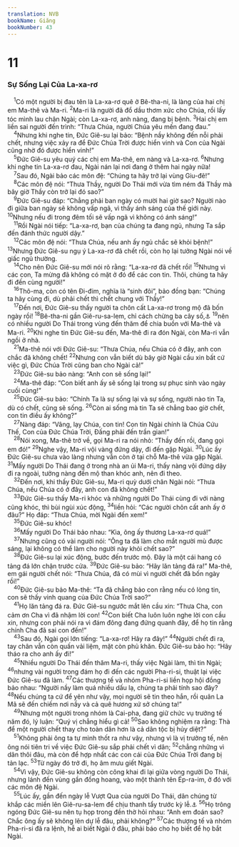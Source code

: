 ```yaml
---
translation: NVB
bookName: Giăng 
bookNumber: 43
---
```


<div class="title"><h1>11</h1><h3>Sự Sống Lại Của La-xa-rơ </h3></div>
<span class="verse gi_11_1"> <sup>1</sup>Có một người bị đau tên là La-xa-rơ quê ở Bê-tha-ni, là làng của hai chị em Ma-thê và Ma-ri. </span>
<span class="verse gi_11_2"><sup>2</sup>Ma-ri là người đã đổ dầu thơm xức cho Chúa, rồi lấy tóc mình lau chân Ngài; còn La-xa-rơ, anh nàng, đang bị bệnh. </span>
<span class="verse gi_11_3"><sup>3</sup>Hai chị em liền sai người đến trình: “Thưa Chúa, người Chúa yêu mến đang đau.” <br/></span>
<span class="verse gi_11_4"> <sup>4</sup>Nhưng khi nghe tin, Đức Giê-su lại bảo: “Bệnh nầy không đến nỗi phải chết, nhưng việc xảy ra để Đức Chúa Trời được hiển vinh và Con của Ngài cũng nhờ đó được hiển vinh!” <br/></span>
<span class="verse gi_11_5"> <sup>5</sup>Đức Giê-su yêu quý các chị em Ma-thê, em nàng và La-xa-rơ. </span>
<span class="verse gi_11_6"><sup>6</sup>Nhưng khi nghe tin La-xa-rơ đau, Ngài nán lại nơi đang ở thêm hai ngày nữa! <br/></span>
<span class="verse gi_11_7"> <sup>7</sup>Sau đó, Ngài bảo các môn đệ: “Chúng ta hãy trở lại vùng Giu-đê!” <br/></span>
<span class="verse gi_11_8"> <sup>8</sup>Các môn đệ nói: “Thưa Thầy, người Do Thái mới vừa tìm ném đá Thầy mà bây giờ Thầy còn trở lại đó sao?” <br/></span>
<span class="verse gi_11_9"> <sup>9</sup>Đức Giê-su đáp: “Chẳng phải ban ngày có mười hai giờ sao? Người nào đi giữa ban ngày sẽ không vấp ngã, vì thấy ánh sáng của thế giới này. </span>
<span class="verse gi_11_10"><sup>10</sup>Nhưng nếu đi trong đêm tối sẽ vấp ngã vì không có ánh sáng!” <br/></span>
<span class="verse gi_11_11"> <sup>11</sup>Rồi Ngài nói tiếp: “La-xa-rơ, bạn của chúng ta đang ngủ, nhưng Ta sắp đến đánh thức người dậy.” <br/></span>
<span class="verse gi_11_12"> <sup>12</sup>Các môn đệ nói: “Thưa Chúa, nếu anh ấy ngủ chắc sẽ khỏi bệnh!” </span>
<span class="verse gi_11_13"><sup>13</sup>Nhưng Đức Giê-su ngụ ý La-xa-rơ đã chết rồi, còn họ lại tưởng Ngài nói về giấc ngủ thường. <br/></span>
<span class="verse gi_11_14"> <sup>14</sup>Cho nên Đức Giê-su mới nói rõ rằng: “La-xa-rơ đã chết rồi! </span>
<span class="verse gi_11_15"><sup>15</sup>Nhưng vì các con, Ta mừng đã không có mặt ở đó để các con tin. Thôi, chúng ta hãy đi đến cùng người!” <br/></span>
<span class="verse gi_11_16"> <sup>16</sup>Thô-ma, còn có tên Đi-đim, nghĩa là “sinh đôi”, bảo đồng bạn: “Chúng ta hãy cùng đi, dù phải chết thì chết chung với Thầy!” <br/></span>
<span class="verse gi_11_17"> <sup>17</sup>Đến nơi, Đức Giê-su thấy người ta chôn cất La-xa-rơ trong mộ đã bốn ngày rồi! </span>
<span class="verse gi_11_18"><sup>18</sup>Bê-tha-ni gần Giê-ru-sa-lem, chỉ cách chừng ba cây số,<a data-toggle="tooltip" data-placement="bottom" title="Nt: 15 ết-ta-đơ. Mỗi ết-ta-đơ chừng hai trăm mét">⚓</a></span>
<span class="verse gi_11_19"><sup>19</sup>nên có nhiều người Do Thái trong vùng đến thăm để chia buồn với Ma-thê và Ma-ri. </span>
<span class="verse gi_11_20"><sup>20</sup>Khi nghe tin Đức Giê-su đến, Ma-thê đi ra đón Ngài, còn Ma-ri vẫn ngồi ở nhà. <br/></span>
<span class="verse gi_11_21"> <sup>21</sup>Ma-thê nói với Đức Giê-su: “Thưa Chúa, nếu Chúa có ở đây, anh con chắc đã không chết! </span>
<span class="verse gi_11_22"><sup>22</sup>Nhưng con vẫn biết dù bây giờ Ngài cầu xin bất cứ việc gì, Đức Chúa Trời cũng ban cho Ngài cả!” <br/></span>
<span class="verse gi_11_23"> <sup>23</sup>Đức Giê-su bảo nàng: “Anh con sẽ sống lại!” <br/></span>
<span class="verse gi_11_24"> <sup>24</sup>Ma-thê đáp: “Con biết anh ấy sẽ sống lại trong sự phục sinh vào ngày cuối cùng!” <br/></span>
<span class="verse gi_11_25"> <sup>25</sup>Đức Giê-su bảo: “Chính Ta là sự sống lại và sự sống, người nào tin Ta, dù có chết, cũng sẽ sống. </span>
<span class="verse gi_11_26"><sup>26</sup>Còn ai sống mà tin Ta sẽ chẳng bao giờ chết, con tin điều ấy không?” <br/></span>
<span class="verse gi_11_27"> <sup>27</sup>Nàng đáp: “Vâng, lạy Chúa, con tin! Con tin Ngài chính là Chúa Cứu Thế, Con của Đức Chúa Trời, Đấng phải đến trần gian!” <br/></span>
<span class="verse gi_11_28"> <sup>28</sup>Nói xong, Ma-thê trở về, gọi Ma-ri ra nói nhỏ: “Thầy đến rồi, đang gọi em đó!” </span>
<span class="verse gi_11_29"><sup>29</sup>Nghe vậy, Ma-ri vội vàng đứng dậy, đi đến gặp Ngài. </span>
<span class="verse gi_11_30"><sup>30</sup>Lúc ấy Đức Giê-su chưa vào làng nhưng vẫn còn ở tại chỗ Ma-thê vừa gặp Ngài. </span>
<span class="verse gi_11_31"><sup>31</sup>Mấy người Do Thái đang ở trong nhà an ủi Ma-ri, thấy nàng vội đứng dậy đi ra ngoài, tưởng nàng đến mộ than khóc anh, nên đi theo. <br/></span>
<span class="verse gi_11_32"> <sup>32</sup>Đến nơi, khi thấy Đức Giê-su, Ma-ri quỳ dưới chân Ngài nói: “Thưa Chúa, nếu Chúa có ở đây, anh con đã không chết!” <br/></span>
<span class="verse gi_11_33"> <sup>33</sup>Đức Giê-su thấy Ma-ri khóc và những người Do Thái cùng đi với nàng cũng khóc, thì bùi ngùi xúc động, </span>
<span class="verse gi_11_34"><sup>34</sup>liền hỏi: “Các người chôn cất anh ấy ở đâu?” Họ đáp: “Thưa Chúa, mời Ngài đến xem!” <br/></span>
<span class="verse gi_11_35"> <sup>35</sup>Đức Giê-su khóc! <br/></span>
<span class="verse gi_11_36"> <sup>36</sup>Mấy người Do Thái bảo nhau: “Kìa, ông ấy thương La-xa-rơ quá!” <br/></span>
<span class="verse gi_11_37"> <sup>37</sup>Nhưng cũng có vài người nói: “Ông ta đã làm cho mắt người mù được sáng, lại không có thể làm cho người này khỏi chết sao?” <br/></span>
<span class="verse gi_11_38"> <sup>38</sup>Đức Giê-su lại xúc động, bước đến trước mộ. Đây là một cái hang có tảng đá lớn chận trước cửa. </span>
<span class="verse gi_11_39"><sup>39</sup>Đức Giê-su bảo: “Hãy lăn tảng đá ra!” Ma-thê, em gái người chết nói: “Thưa Chúa, đã có mùi vì người chết đã bốn ngày rồi!” <br/></span>
<span class="verse gi_11_40"> <sup>40</sup>Đức Giê-su bảo Ma-thê: “Ta đã chẳng bảo con rằng nếu có lòng tin, con sẽ thấy vinh quang của Đức Chúa Trời sao?” <br/></span>
<span class="verse gi_11_41"> <sup>41</sup>Họ lăn tảng đá ra. Đức Giê-su ngước mắt lên cầu xin: “Thưa Cha, con cảm ơn Cha vì đã nhậm lời con! </span>
<span class="verse gi_11_42"><sup>42</sup>Con biết Cha luôn luôn nghe lời con cầu xin, nhưng con phải nói ra vì đám đông đang đứng quanh đây, để họ tin rằng chính Cha đã sai con đến!” <br/></span>
<span class="verse gi_11_43"> <sup>43</sup>Sau đó, Ngài gọi lớn tiếng: “La-xa-rơ! Hãy ra đây!” </span>
<span class="verse gi_11_44"><sup>44</sup>Người chết đi ra, tay chân vẫn còn quấn vải liệm, mặt còn phủ khăn. Đức Giê-su bảo họ: “Hãy tháo ra cho anh ấy đi!” <br/></span>
<span class="verse gi_11_45"> <sup>45</sup>Nhiều người Do Thái đến thăm Ma-ri, thấy việc Ngài làm, thì tin Ngài; </span>
<span class="verse gi_11_46"><sup>46</sup>nhưng vài người trong đám họ đi đến các người Pha-ri-si, thuật lại việc Đức Giê-su đã làm. </span>
<span class="verse gi_11_47"><sup>47</sup>Các thượng tế và nhóm Pha-ri-si liền họp hội đồng bảo nhau: “Người nầy làm quá nhiều dấu lạ, chúng ta phải tính sao đây? </span>
<span class="verse gi_11_48"><sup>48</sup>Nếu chúng ta cứ để yên như vậy, mọi người sẽ tin theo hắn, rồi quân La Mã sẽ đến chiếm nơi nầy và cả quê hương xứ sở chúng ta!” <br/></span>
<span class="verse gi_11_49"> <sup>49</sup>Nhưng một người trong nhóm là Cai-pha, đang giữ chức vụ trưởng tế năm đó, lý luận: “Quý vị chẳng hiểu gì cả! </span>
<span class="verse gi_11_50"><sup>50</sup>Sao không nghiệm ra rằng: Thà để một người chết thay cho toàn dân hơn là cả dân tộc bị hủy diệt?” <br/></span>
<span class="verse gi_11_51"> <sup>51</sup>Không phải ông ta tự mình thốt ra như vậy, nhưng vì là vị trưởng tế, nên ông nói tiên tri về việc Đức Giê-su sắp phải chết vì dân; </span>
<span class="verse gi_11_52"><sup>52</sup>chẳng những vì dân thôi đâu, mà còn để hợp nhất các con cái của Đức Chúa Trời đang bị tản lạc. </span>
<span class="verse gi_11_53"><sup>53</sup>Từ ngày đó trở đi, họ âm mưu giết Ngài. <br/></span>
<span class="verse gi_11_54"> <sup>54</sup>Vì vậy, Đức Giê-su không còn công khai đi lại giữa vòng người Do Thái, nhưng lánh đến vùng gần đồng hoang, vào một thành tên Ép-ra-im, ở đó với các môn đệ Ngài. <br/></span>
<span class="verse gi_11_55"> <sup>55</sup>Lúc ấy, gần đến ngày lễ Vượt Qua của người Do Thái, dân chúng từ khắp các miền lên Giê-ru-sa-lem để chịu thanh tẩy trước kỳ lễ.<a data-toggle="tooltip" data-placement="bottom" title="Nt: Lễ vượt qua">⚓</a></span>
<span class="verse gi_11_56"><sup>56</sup>Họ trông ngóng Đức Giê-su nên tụ họp trong đền thờ hỏi nhau: “Anh em đoán sao? Chắc ông ấy sẽ không lên dự lễ đâu, phải không?” </span>
<span class="verse gi_11_57"><sup>57</sup>Các thượng tế và nhóm Pha-ri-si đã ra lệnh, hễ ai biết Ngài ở đâu, phải báo cho họ biết để họ bắt Ngài. <br/></span>
